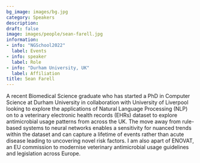 ```yaml
---
bg_image: images/bg.jpg
category: Speakers
description: 
draft: false
image: images/people/sean-farell.jpg
information:
- info: "NGSchool2022"
  label: Events
- info: speaker
  label: Role
- info: "Durham University, UK"
  label: Affiliation
title: Sean Farell
---
```


A recent Biomedical Science graduate who has started a PhD in Computer Science at Durham University in collaboration with University of Liverpool looking to explore the applications of Natural Language Processing (NLP) on to a veterinary electronic health records (EHRs) dataset to explore antimicrobial usage patterns from across the UK. The move away from rule-based systems to neural networks enables a sensitivity for nuanced trends within the dataset and can capture a lifetime of events rather than acute disease leading to uncovering novel risk factors. I am also apart of ENOVAT, an EU commission to modernise veterinary antimicrobial usage guidelines and legislation across Europe.